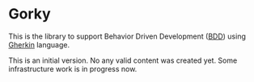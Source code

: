 # Gorky

This is the library to support Behavior Driven Development ([BDD][]) using [Gherkin][] language.

This is an initial version. No any valid content was created yet. Some infrastructure work is in progress now.

[BDD]: https://docs.cucumber.io/docs/bdd/
[Gherkin]: https://docs.cucumber.io/docs/gherkin/reference/
